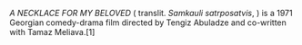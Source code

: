 _A NECKLACE FOR MY BELOVED_ ( translit. _Samkauli satrposatvis_, ) is a 1971 Georgian comedy-drama film directed by Tengiz Abuladze and co-written with Tamaz Meliava.[1]
